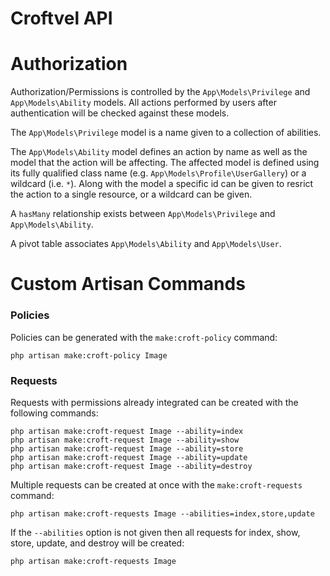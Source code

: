 # Croftvel API

# Authorization

Authorization/Permissions is controlled by the `App\Models\Privilege` and `App\Models\Ability` models. All actions performed by users after authentication will be checked against these models.

The `App\Models\Privilege` model is a name given to a collection of abilities.

The `App\Models\Ability` model defines an action by name as well as the model that the action will be affecting. The affected model is defined using its fully qualified class name (e.g. `App\Models\Profile\UserGallery`) or a wildcard (i.e. `*`). Along with the model a specific id can be given to resrict the action to a single resource, or a wildcard can be given.

A `hasMany` relationship exists between `App\Models\Privilege` and `App\Models\Ability`.

A pivot table associates `App\Models\Ability` and `App\Models\User`.

# Custom Artisan Commands

### Policies

Policies can be generated with the `make:croft-policy` command:

```
php artisan make:croft-policy Image
```

### Requests

Requests with permissions already integrated can be created with the following commands:

```
php artisan make:croft-request Image --ability=index
php artisan make:croft-request Image --ability=show
php artisan make:croft-request Image --ability=store
php artisan make:croft-request Image --ability=update
php artisan make:croft-request Image --ability=destroy
```

Multiple requests can be created at once with the `make:croft-requests` command:

```
php artisan make:croft-requests Image --abilities=index,store,update
```

If the `--abilities` option is not given then all requests for index, show, store, update, and destroy will be created:

```
php artisan make:croft-requests Image
```
